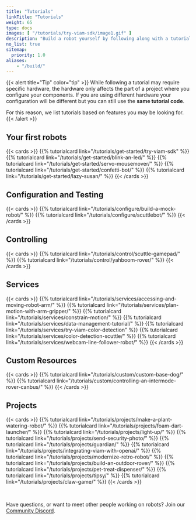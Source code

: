 ```yaml
---
title: "Tutorials"
linkTitle: "Tutorials"
weight: 65
type: docs
images: [ "/tutorials/try-viam-sdk/image1.gif" ]
description: "Build a robot yourself by following along with a tutorial."
no_list: true
sitemap:
  priority: 1.0
aliases:
    - "/build/"
---
```


{{< alert title="Tip" color="tip" >}}
While following a tutorial may require specific hardware, the hardware only affects the part of a project where you configure your components.
If you are using different hardware your configuration will be different but you can still use the **same tutorial code**.

For this reason, we list tutorials based on features you may be looking for.
{{< /alert >}}

## Your first robots

{{< cards >}}
    {{% tutorialcard link="/tutorials/get-started/try-viam-sdk" %}}
    {{% tutorialcard link="/tutorials/get-started/blink-an-led/" %}}
    {{% tutorialcard link="/tutorials/get-started/servo-mousemover/" %}}
    {{% tutorialcard link="/tutorials/get-started/confetti-bot/" %}}
    {{% tutorialcard link="/tutorials/get-started/lazy-susan/" %}}
{{< /cards >}}

## Configuration and Testing

{{< cards >}}
    {{% tutorialcard link="/tutorials/configure/build-a-mock-robot/" %}}
    {{% tutorialcard link="/tutorials/configure/scuttlebot/" %}}
{{< /cards >}}

## Controlling

{{< cards >}}
    {{% tutorialcard link="/tutorials/control/scuttle-gamepad/" %}}
    {{% tutorialcard link="/tutorials/control/yahboom-rover/" %}}
{{< /cards >}}

## Services

{{< cards >}}
    {{% tutorialcard link="/tutorials/services/accessing-and-moving-robot-arm/" %}}
    {{% tutorialcard link="/tutorials/services/plan-motion-with-arm-gripper/" %}}
    {{% tutorialcard link="/tutorials/services/constrain-motion/" %}}
    {{% tutorialcard link="/tutorials/services/data-management-tutorial/" %}}
    {{% tutorialcard link="/tutorials/services/try-viam-color-detection" %}}
    {{% tutorialcard link="/tutorials/services/color-detection-scuttle/" %}}
    {{% tutorialcard link="/tutorials/services/webcam-line-follower-robot/" %}}
{{< /cards >}}

## Custom Resources

{{< cards >}}
    {{% tutorialcard link="/tutorials/custom/custom-base-dog/" %}}
    {{% tutorialcard link="/tutorials/custom/controlling-an-intermode-rover-canbus/" %}}
{{< /cards >}}

## Projects

{{< cards >}}
    {{% tutorialcard link="/tutorials/projects/make-a-plant-watering-robot/" %}}
    {{% tutorialcard link="/tutorials/projects/foam-dart-launcher/" %}}
    {{% tutorialcard link="/tutorials/projects/light-up/" %}}
    {{% tutorialcard link="/tutorials/projects/send-security-photo/" %}}
    {{% tutorialcard link="/tutorials/projects/guardian/" %}}
    {{% tutorialcard link="/tutorials/projects/integrating-viam-with-openai/" %}}
    {{% tutorialcard link="/tutorials/projects/modernize-retro-robot/" %}}
    {{% tutorialcard link="/tutorials/projects/build-an-outdoor-rover/" %}}
    {{% tutorialcard link="/tutorials/projects/pet-treat-dispenser/" %}}
    {{% tutorialcard link="/tutorials/projects/tipsy/" %}}
    {{% tutorialcard link="/tutorials/projects/claw-game/" %}}
{{< /cards >}}

<br>

Have questions, or want to meet other people working on robots? Join our [Community Discord](https://discord.gg/viam).
